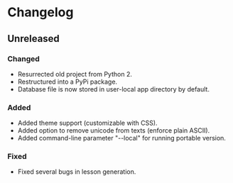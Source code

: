 # Changelog

## Unreleased

### Changed
- Resurrected old project from Python 2.
- Restructured into a PyPi package.
- Database file is now stored in user-local app directory by default.

### Added
- Added theme support (customizable with CSS).
- Added option to remove unicode from texts (enforce plain ASCII).
- Added command-line parameter "--local" for running portable version.

### Fixed
- Fixed several bugs in lesson generation.

